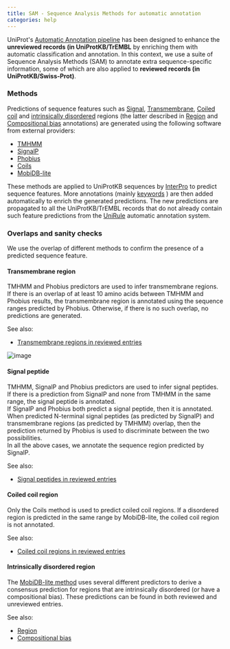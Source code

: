 ```yaml
---
title: SAM - Sequence Analysis Methods for automatic annotation
categories: help
---
```


UniProt's [Automatic Annotation pipeline](https://www.uniprot.org/help/automatic%5Fannotation) has been designed to enhance the **unreviewed records (in UniProtKB/TrEMBL** by enriching them with automatic classification and annotation. In this context, we use a suite of Sequence Analysis Methods (SAM) to annotate extra sequence-specific information, some of which are also applied to **reviewed records (in UniProtKB/Swiss-Prot)**.

### Methods

Predictions of sequence features such as [Signal](https://www.uniprot.org/help/signal), [Transmembrane](https://www.uniprot.org/help/transmem), [Coiled coil](https://www.uniprot.org/help/coiled) and [intrinsically disordered](https://en.wikipedia.org/wiki/Intrinsically%5Fdisordered%5Fproteins) regions (the latter described in [Region](https://www.uniprot.org/help/region) and [Compositional bias](https://www.uniprot.org/help/compbias) annotations) are generated using the following software from external providers:

-   [TMHMM](http://www.cbs.dtu.dk/services/TMHMM/)
-   [SignalP](http://www.cbs.dtu.dk/services/SignalP/)
-   [Phobius](http://phobius.sbc.su.se/)
-   [Coils](http://embnet.vital-it.ch/software/COILS%5Fform.html)
-   [MobiDB-lite](http://protein.bio.unipd.it/mobidblite/)

These methods are applied to UniProtKB sequences by [InterPro](https://www.ebi.ac.uk/interpro) to predict sequence features. More annotations (mainly [keywords](https://www.uniprot.org/help/keywords) ) are then added automatically to enrich the generated predictions. The new predictions are propagated to all the UniProtKB/TrEMBL records that do not already contain such feature predictions from the [UniRule](https://www.uniprot.org/help/unirule) automatic annotation system.

### Overlaps and sanity checks

We use the overlap of different methods to confirm the presence of a predicted sequence feature.

#### Transmembrane region

TMHMM and Phobius predictors are used to infer transmembrane regions. If there is an overlap of at least 10 amino acids between TMHMM and Phobius results, the transmembrane region is annotated using the sequence ranges predicted by Phobius. Otherwise, if there is no such overlap, no predictions are generated.

See also:

-   [Transmembrane regions in reviewed entries](https://www.uniprot.org/help/transmem)

![image](https://github.com/ebi-uniprot/uniprot-manual/raw/main/images/sam-13.png)

#### Signal peptide

TMHMM, SignalP and Phobius predictors are used to infer signal peptides. If there is a prediction from SignalP and none from TMHMM in the same range, the signal peptide is annotated.  
If SignalP and Phobius both predict a signal peptide, then it is annotated.  
When predicted N-terminal signal peptides (as predicted by SignalP) and transmembrane regions (as predicted by TMHMM) overlap, then the prediction returned by Phobius is used to discriminate between the two possibilities.  
In all the above cases, we annotate the sequence region predicted by SignalP.

See also:

-   [Signal peptides in reviewed entries](https://www.uniprot.org/help/signal)

#### Coiled coil region

Only the Coils method is used to predict coiled coil regions. If a disordered region is predicted in the same range by MobiDB-lite, the coiled coil region is not annotated.

See also:

-   [Coiled coil regions in reviewed entries](https://www.uniprot.org/help/coiled)

#### Intrinsically disordered region

The [MobiDB-lite method](https://doi.org/10.1093/bioinformatics/btx015) uses several different predictors to derive a consensus prediction for regions that are intrinsically disordered (or have a compositional bias). These predictions can be found in both reviewed and unreviewed entries.

See also:

-   [Region](https://www.uniprot.org/help/region)
-   [Compositional bias](https://www.uniprot.org/help/compbias)
